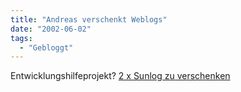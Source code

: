 ```yaml
---
title: "Andreas verschenkt Weblogs"
date: "2002-06-02"
tags:
  - "Gebloggt"
---
```


Entwicklungshilfeprojekt?
[2 x Sunlog zu verschenken](http://www.blogworld.de/entry.php?id=00109)
